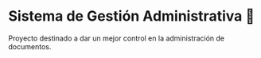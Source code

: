 # Sistema de Gestión Administrativa :pushpin:
Proyecto destinado a dar un mejor control en la administración de documentos.
